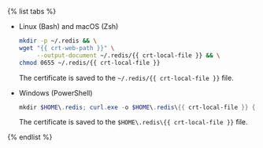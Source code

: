 {% list tabs %}

- Linux (Bash) and macOS (Zsh)

   ```bash
   mkdir -p ~/.redis && \
   wget "{{ crt-web-path }}" \
        --output-document ~/.redis/{{ crt-local-file }} && \
   chmod 0655 ~/.redis/{{ crt-local-file }}
   ```

   The certificate is saved to the `~/.redis/{{ crt-local-file }}` file.

- Windows (PowerShell)

   ```powershell
   mkdir $HOME\.redis; curl.exe -o $HOME\.redis\{{ crt-local-file }} {{ crt-web-path }}
   ```

   The certificate is saved to the `$HOME\.redis\{{ crt-local-file }}` file.

{% endlist %}
